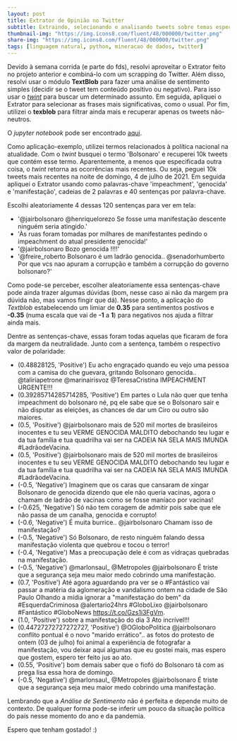 ```yaml
---
layout: post
title: Extrator de Opinião no Twitter
subtitle: Extraindo, selecionando e analisando tweets sobre temas específicos
thumbnail-img: "https://img.icons8.com/fluent/48/000000/twitter.png"
share-img: "https://img.icons8.com/fluent/48/000000/twitter.png"
tags: [linguagem natural, python, mineracao de dados, twitter]
---
```


Devido à semana corrida (e parte do fds), resolvi aproveitar o Extrator feito no projeto anterior e combiná-lo com um scrapping do Twitter. Além disso, resolvi usar o módulo **TextBlob** para fazer uma análise de sentimento simples (decidir se o tweet tem conteúdo positivo ou negativo).
Para isso usar o [*twint*](https://github.com/twintproject/twint) para buscar um determinado assunto. Em seguida, apliquei o Extrator para selecionar as frases mais significativas, como o usual. Por fim, utilizei o **texblob** para filtrar ainda mais e recuperar apenas os tweets não-neutros.

O *jupyter notebook* pode ser encontrado [aqui](https://github.com/wandgibaut/one_weekeed_projects/blob/master/twitter_opinion/twitter_opinion.ipynb).

Como aplicação-exemplo, utilizei termos relacionados à política nacional na atualidade. Com o *twint* busquei o termo 'Bolsonaro' e recuperei 10k tweets que contém esse termo. Aparentemente, a menos que especificada outra coisa, o *twint* retorna as ocorrências mais recentes.
Ou seja, peguei 10k tweets mais recentes na noite de domingo, 4 de julho de 2021. Em seguida apliquei o Extrator usando como palavras-chave 'impeachment', 'genocida' e 'manifestação', cadeias de 2 palavras e 40 sentenças por palavra-chave.

Escolhi aleatoriamente 4 dessas 120 sentenças para ver em tela:

- '@jairbolsonaro @henriquelorezo Se fosse uma manifestação descente ninguém seria atingido.'
- 'Às ruas foram tomadas por milhares de manifestantes pedindo o impeachment do atual presidente genocida!'
- '@jairbolsonaro Bozo genocida !!!!'
- '@freire_roberto Bolsonaro é um ladrão genocida.. @senadorhumberto Por que vcs nao apuram a corrupção e também a corrupção do governo bolsonaro?'


Como pode-se perceber, escolher aleatoriamente essa sentenças-chave pode ainda trazer algumas dúvidas (bom, nesse caso ai não da margem pra dúvida não, mas vamos fingir que dá).
Nesse ponto, a aplicação do *Textblob* estabelecendo um limiar de **0.35** para sentimentos postivos e **-0.35** (numa escala que vai de **-1** a **1**) para negativos nos ajuda a filtrar ainda mais.

Dentre as sentenças-chave, essas foram todas aquelas que ficaram de fora da margem da neutralidade. Junto com a sentença, também o respectivo valor de polaridade:


- (0.48828125, 'Positive') Eu acho engraçado quando eu vejo uma pessoa com a camisa do che guevara, gritando Bolsonaro genocida.. @taliriapetrone @marinairisvoz @TeresaCristina IMPEACHMENT URGENTE!!!
- (0.39285714285714285, 'Positive') Em partes o Lula não quer que tenha impeachment do bolsonaro né, pq ele sabe que se o Bolsonaro sair e não disputar as eleições, as chances de dar um Ciro ou outro são maiores.
- (0.5, 'Positive') @jairbolsonaro mais de 520 mil mortes de brasileiros inocentes e tu seu VERME GENOCIDA MALDITO debochando teu lugar e da tua família e tua quadrilha vai ser na CADEIA NA SELA MAIS IMUNDA  #LadrãodeVacina.
- (0.5, 'Positive') @jairbolsonaro mais de 520 mil mortes de brasileiros inocentes e tu seu VERME GENOCIDA MALDITO debochando teu lugar e da tua família e tua quadrilha vai ser na CADEIA NA SELA MAIS IMUNDA  #LadrãodeVacina.
- (-0.5, 'Negative') Imaginem que os caras que cansaram de xingar Bolsonaro de genocida dizendo que ele não queria vacinas, agora o chamam de ladrão de vacinas como se fosse maníaco por vacinas!
- (-0.625, 'Negative') Só não tem coragem de admitir pois sabe que ele não passa de um canalha, genocida e corrupto!
- (-0.6, 'Negative') É muita burrice.. @jairbolsonaro Chamam isso de manifestação?
- (-0.5, 'Negative') Só Bolsonaro, de resto ninguém falando dessa manifestação violenta que quebrou e tocou o terror!
- (-0.4, 'Negative') Mas a preocupação dele é com as vidraças quebradas na manifestação.
- (-0.5, 'Negative') @marlonsaul_ @Metropoles @jairbolsonaro É triste que a segurança seja meu maior medo cobrindo uma manifestação.
- (0.7, 'Positive') Até agora aguardando pra ver se o #Fantástico vai passar a matéria da aglomeração e vandalismo ontem na cidade de São Paulo   Olhando a mídia ignorar a "manifestação do bem" da #EsquerdaCriminosa @alertario24hrs #GloboLixo @jairbolsonaro #Fantástico #GloboNews  https://t.co/Gzs1i3FgVm.
- (1.0, 'Positive') sobre a manifestação do dia 3  Ato incrível!!!
- (0.44727272727272727, 'Positive') @OGloboPolitica @jairbolsonaro conflito pontual é o novo "marido errático".. as fotos do protesto de ontem (03 de julho) foi animal a experiência de fotografar a manifestação, vou deixar aqui algumas que eu gostei mais, mas espero que gostem, espero ter feito jus ao ato.
- (0.55, 'Positive') bom demais saber que o fiofó do Bolsonaro tá com as prega lisa essa hora de domingo.
- (-0.5, 'Negative') @marlonsaul_ @Metropoles @jairbolsonaro É triste que a segurança seja meu maior medo cobrindo uma manifestação.

Lembrando que a *Análise de Sentimento* não é perfeita e depende muito de contexto. De qualquer forma pode-se inferir um pouco da situação política do país nesse momento do ano e da pandemia.

Espero que tenham gostado! :)

